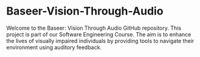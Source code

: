 # Baseer-Vision-Through-Audio
Welcome to the Baseer: Vision Through Audio GitHub repository. This project is part of our Software Engineering Course. The aim is to enhance the lives of visually impaired individuals by providing tools to navigate their environment using auditory feedback.
